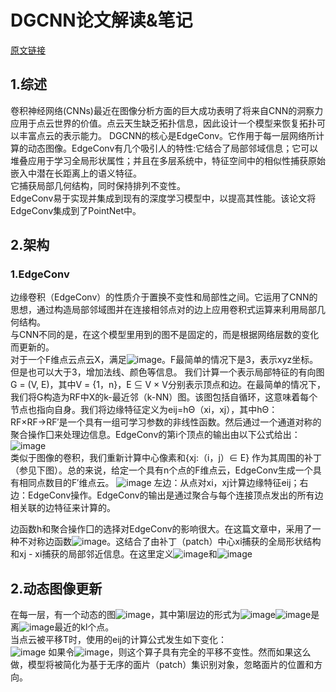 # DGCNN论文解读&笔记  
[原文链接](https://arxiv.org/pdf/1801.07829.pdf)  

## 1.综述  
卷积神经网络(CNNs)最近在图像分析方面的巨大成功表明了将来自CNN的洞察力应用于点云世界的价值。点云天生缺乏拓扑信息，因此设计一个模型来恢复拓扑可以丰富点云的表示能力。
DGCNN的核心是EdgeConv。它作用于每一层网络所计算的动态图像。EdgeConv有几个吸引人的特性:它结合了局部邻域信息；它可以堆叠应用于学习全局形状属性；并且在多层系统中，特征空间中的相似性捕获原始嵌入中潜在长距离上的语义特征。  
它捕获局部几何结构，同时保持排列不变性。  
EdgeConv易于实现并集成到现有的深度学习模型中，以提高其性能。该论文将EdgeConv集成到了PointNet中。  

## 2.架构  
### 1.EdgeConv  
边缘卷积（EdgeConv）的性质介于置换不变性和局部性之间。它运用了CNN的思想，通过构造局部邻域图并在连接相邻点对的边上应用卷积式运算来利用局部几何结构。  
与CNN不同的是，在这个模型里用到的图不是固定的，而是根据网络层数的变化而更新的。  
对于一个F维点云点云X，满足![image](https://user-images.githubusercontent.com/74122331/131762264-7704defb-bb1b-42f3-8863-dcbe8697edd3.png)。F最简单的情况下是3，表示xyz坐标。但是也可以大于3，增加法线、颜色等信息。
我们计算一个表示局部特征的有向图G = (V, E)，其中V = {1，n}，E ⊆ V × V分别表示顶点和边。在最简单的情况下，我们将G构造为RF中X的k-最近邻（k-NN）图。该图包括自循环，这意味着每个节点也指向自身。我们将边缘特征定义为eij=hΘ（xi，xj），其中hΘ：RF×RF→RF′是一个具有一组可学习参数的非线性函数。然后通过一个通道对称的聚合操作囗来处理边信息。EdgeConv的第i个顶点的输出由以下公式给出： ![image](https://user-images.githubusercontent.com/74122331/131852523-1e71315b-2bed-4e21-ab85-74a094ef7f00.png)  
类似于图像的卷积，我们重新计算中心像素和{xj:（i，j）∈ E} 作为其周围的补丁（参见下图）。总的来说，给定一个具有n个点的F维点云，EdgeConv生成一个具有相同点数目的F′维点云。
![image](https://user-images.githubusercontent.com/74122331/131852732-57003cfe-4c0f-447c-bab6-3f070aba9fd8.png)
左边：从点对xi，xj计算边缘特征eij；右边：EdgeConv操作。EdgeConv的输出是通过聚合与每个连接顶点发出的所有边相关联的边特征来计算的。  

边函数h和聚合操作囗的选择对EdgeConv的影响很大。在这篇文章中，采用了一种不对称边函数![image](https://user-images.githubusercontent.com/74122331/131854020-03ad32a9-cc07-4bc8-bca4-6bf3d426e233.png)。这结合了由补丁（patch）中心xi捕获的全局形状结构和xj - xi捕获的局部邻近信息。在这里定义![image](https://user-images.githubusercontent.com/74122331/131854275-70139e16-a95e-4c29-bd3f-2eb75d4fb2c5.png)和![image](https://user-images.githubusercontent.com/74122331/131854338-c13fe8f9-9a08-4641-bbde-45fe187acb8c.png)

## 2.动态图像更新  
在每一层，有一个动态的图![image](https://user-images.githubusercontent.com/74122331/131855356-a9d0b60f-6161-44f8-b227-4d50f2fcd649.png)，其中第l层边的形式为![image](https://user-images.githubusercontent.com/74122331/131855415-5e134e64-c3fb-4aef-8d7f-f30940332155.png)![image](https://user-images.githubusercontent.com/74122331/131855608-e73985e0-2880-4d8f-a8eb-055aad98f934.png)是离![image](https://user-images.githubusercontent.com/74122331/131855510-36f4c5d8-ea2c-481a-be19-b799b34ac40c.png)最近的kl个点。  
当点云被平移T时，使用的eij的计算公式发生如下变化：  
![image](https://user-images.githubusercontent.com/74122331/131860653-21df0214-8c7d-4dc4-8a27-23c01f00bd06.png)
如果令![image](https://user-images.githubusercontent.com/74122331/131860714-33c388a5-9a04-48fc-a98b-9ebf389eee32.png)，则这个算子具有完全的平移不变性。然而如果这么做，模型将被简化为基于无序的面片（patch）集识别对象，忽略面片的位置和方向。
